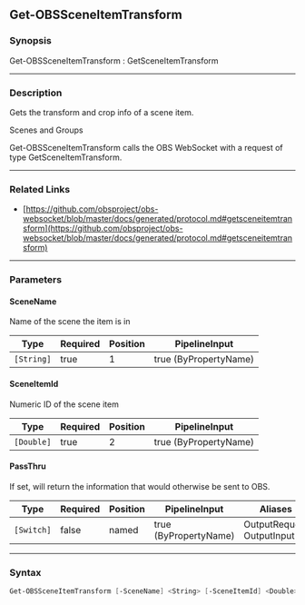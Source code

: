 Get-OBSSceneItemTransform
-------------------------




### Synopsis
Get-OBSSceneItemTransform : GetSceneItemTransform



---


### Description

Gets the transform and crop info of a scene item.

Scenes and Groups


Get-OBSSceneItemTransform calls the OBS WebSocket with a request of type GetSceneItemTransform.



---


### Related Links
* [https://github.com/obsproject/obs-websocket/blob/master/docs/generated/protocol.md#getsceneitemtransform](https://github.com/obsproject/obs-websocket/blob/master/docs/generated/protocol.md#getsceneitemtransform)





---


### Parameters
#### **SceneName**

Name of the scene the item is in






|Type      |Required|Position|PipelineInput        |
|----------|--------|--------|---------------------|
|`[String]`|true    |1       |true (ByPropertyName)|



#### **SceneItemId**

Numeric ID of the scene item






|Type      |Required|Position|PipelineInput        |
|----------|--------|--------|---------------------|
|`[Double]`|true    |2       |true (ByPropertyName)|



#### **PassThru**

If set, will return the information that would otherwise be sent to OBS.






|Type      |Required|Position|PipelineInput        |Aliases                      |
|----------|--------|--------|---------------------|-----------------------------|
|`[Switch]`|false   |named   |true (ByPropertyName)|OutputRequest<br/>OutputInput|





---


### Syntax
```PowerShell
Get-OBSSceneItemTransform [-SceneName] <String> [-SceneItemId] <Double> [-PassThru] [<CommonParameters>]
```
